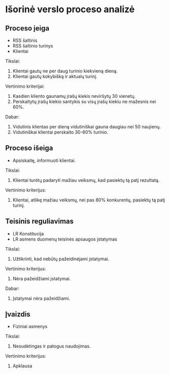 # Išorinė verslo proceso analizė

## Proceso įeiga

* RSS šaltinis
* RSS šaltinio turinys
* Klientai

Tikslai:

1. Klientai gautų ne per daug turinio kiekvieną dieną.
2. Klientai gautų kokybišką ir aktualų turinį.

Vertinimo kriterijai:

1. Kasdien kliento gaunamų įrašų kiekis neviršytų 30 vienetų.
2. Perskaitytų įrašų kiekio santykis su visų įrašų kiekiu ne mažesnis nei 60%.

Dabar:

1. Vidutinis klientas per dieną vidutiniškai gauna daugiau nei 50 naujienų.
2. Vidutiniškai klientai perskaito 30-60% turinio.

## Proceso išeiga

* Apsiskaitę, informuoti klientai.

Tikslai:

1. Klientai turėtų padaryti mažiau veiksmų, kad pasiektų tą patį rezultatą.

Vertinimo kriterijus:

1. Klientai, atlikę mažiau veiksmų, nei pas 80% konkurentų, pasiektų tą patį turinį.


## Teisinis reguliavimas

* LR Konstitucija
* LR asmens duomenų teisinės apsaugos įstatymas

Tikslai:

1. Užtikrinti, kad nebūtų pažeidinėjami įstatymai.

Vertinimo kriterijus:

1. Nėra pažeidžiami įstatymai.

Dabar:

1. Įstatymai nėra pažeidžiami.

## Įvaizdis

* Fiziniai asmenys

Tikslai:

1. Nesudėtingas ir patogus naudojimas.

Vertinimo kriterijus:

1. Apklausa
